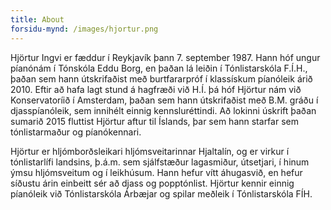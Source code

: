 ```yaml
---
title: About
forsidu-mynd: /images/hjortur.png
---
```

Hjörtur Ingvi er fæddur í Reykjavík þann 7. september 1987. Hann hóf ungur píanónám í Tónskóla Eddu Borg, en þaðan lá leiðin í Tónlistarskóla F.Í.H., þaðan sem hann útskrifaðist með burtfararpróf í klassískum píanóleik árið 2010. Eftir að hafa lagt stund á hagfræði við H.Í. þá hóf Hjörtur nám við Konservatoríið í Amsterdam, þaðan sem hann útskrifaðist með B.M. gráðu í djasspíanóleik, sem innihélt einnig kennsluréttindi. Að lokinni úskrift þaðan sumarið 2015 fluttist Hjörtur aftur til Íslands, þar sem hann starfar sem tónlistarmaður og píanókennari. 

Hjörtur er hljómborðsleikari hljómsveitarinnar Hjaltalín, og er virkur í tónlistarlífi landsins, þ.á.m. sem sjálfstæður lagasmiður, útsetjari, í hinum ýmsu hljómsveitum og í leikhúsum. Hann hefur vítt áhugasvið, en hefur síðustu árin einbeitt sér að djass og popptónlist. Hjörtur kennir einnig píanóleik við Tónlistarskóla Árbæjar og spilar meðleik í Tónlistarskóla FÍH.
